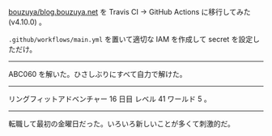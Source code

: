 [bouzuya/blog.bouzuya.net][] を Travis CI -> GitHub Actions に移行してみた (v4.10.0) 。

`.github/workflows/main.yml` を置いて適切な IAM を作成して secret を設定しただけ。

---

ABC060 を解いた。ひさしぶりにすべて自力で解けた。

---

リングフィットアドベンチャー 16 日目 レベル 41 ワールド 5 。

---

転職して最初の金曜日だった。いろいろ新しいことが多くて刺激的だ。

[bouzuya/blog.bouzuya.net]: https://github.com/bouzuya/blog.bouzuya.net
